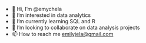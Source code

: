- 👋 Hi, I’m @emychela
- 👀 I’m interested in data analytics
- 🌱 I’m currently learning SQL and R 
- 💞️ I’m looking to collaborate on data analysis projects 
- 📫 How to reach me emilyjela@gmail.com

<!---
emychela/emychela is a ✨ special ✨ repository because its `README.md` (this file) appears on your GitHub profile.
You can click the Preview link to take a look at your changes.
--->
